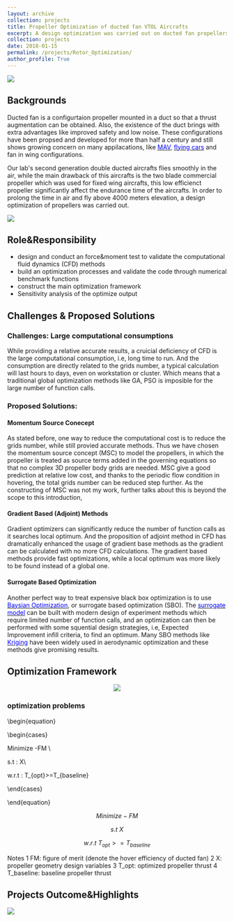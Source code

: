 ```yaml
---
layout: archive
collection: projects
title: Propeller Optimization of ducted fan VTOL Aircrafts 
excerpt: A design optimization was carried out on ducted fan propellers, chord and twist distribution was parametrized by quadratic spline method. An optimization problem was formulated to find a better hovering efficiency such that the thrust was constriant. The analysis was carried out by Computational Fluild Dynamics with the help of Kirging surrogate based optimization method. The output propeller and newly designed energy system could carry the UAV to fly above 4000 m elevation <button type="button" class="btn btn-outline-dark">[read more](https://github.com/TsingQAQ/TsingQAQ.github.io/edit/master/_projects/Rotor_Opt.md)</button>Button>Default</Button>
collection: projects
date: 2018-01-15
permalink: /projects/Rotor_Optimization/
author_profile: True
---
```



![](https://github.com/TsingQAQ/TsingQAQ.github.io/blob/master/images/PyADAO/gitmap.png?raw=true)

## Backgrounds

Ducted fan is a configurtaion propeller mounted in a duct so that a thrust augmentation can be obtained. Also, the existence of the duct brings with extra advantages like improved safety and low noise. These configurations have been propsed and developed for more than half a century and still shows growing concern on many appilacations, like <a href="https://en.wikipedia.org/wiki/Micro_air_vehicle"><font color="blue">MAV</font></a>, <a href="https://en.wikipedia.org/wiki/Flying_car"><font color="blue">flying cars</font></a> and fan in wing configurations.
  
Our lab's second generation double ducted aircrafts flies smoothly in the air, while the main drawback of this aircrafts is the two blade commercial propeller which was used for fixed wing aircrafts, this low efficienct propeller significantly affect the endurance time of the aircrafts. In order to prolong the time in air and fly above 4000 meters elevation, a design optimization of propellers was carried out.

![](https://github.com/TsingQAQ/TsingQAQ.github.io/blob/master/images/RO/double%20ducted%20fan.png?raw=true)

## Role&Responsibility

* design and conduct an force&moment test to validate the computational fluid dynamics (CFD) methods
* build an optimization processes and validate the code through numerical benchmark functions
* construct the main optimization framework
* Sensitivity analysis of the optimize output

## Challenges & Proposed Solutions
### Challenges: Large computational consumptions

While providing a relative accurate results, a cruicial deficiency of CFD is the large computational consumption, i.e, long time to run. And the consumption are directly related to the grids number, a typical calculation will last hours to days, even on workstation or cluster. Which means that a traditional global optimization methods like GA, PSO is imposible for the large number of function calls.

### Proposed Solutions:
#### Momentum Source Conecept

As stated before, one way to reduce the computational cost is to reduce the grids number, while still provied accurate methods. Thus we have chosen the momentum source concept (MSC) to model the propellers, in which the propeller is treated as source terms added in the governing equations so that no complex 3D propeller body grids are needed. MSC give a good prediction at relative low cost, and thanks to the periodic flow condition in hovering, the total grids number can be reduced step further. As the constructing of MSC was not my work, further talks about this is beyond the scope to this introduction,  

#### Gradient Based (Adjoint) Methods

Gradient optimizers can significantly reduce the number of function calls as it searches local optimum. And the proposition of adjoint method in CFD has dramatically enhanced the usage of gradient base methods as the gradient can be calculated with no more CFD calculations. The gradient based methods provide fast optimizations, while a local optimum was more likely to be found instead of a global one. 

#### Surrogate Based Optimization

Another perfect way to treat expensive black box optimization is to use <a href="https://en.wikipedia.org/wiki/Bayesian_optimization"><font color="blue">Baysian Optimization</font></a>, or surrogate based optimization (SBO). The <a href="https://en.wikipedia.org/wiki/Surrogate_model"><font color="blue">surrogate model</font></a> can be built with modern design of experiment methods which require limited number of function calls, and an optimization can then be performed with some squential design strategies, i.e, Expected Improvement infill criteria, to find an optimum. Many SBO methods like <a href="https://en.wikipedia.org/wiki/Kriging"><font color="blue">Kriging</font></a> have been widely used in aerodynamic optimization and these methods give promising results.


## Optimization Framework

<div align=center><img  src="https://github.com/TsingQAQ/TsingQAQ.github.io/blob/master/images/RO/ducted%20fan%20optimization%20framework.png?raw=true"/></div>

### optimization problems

\begin{equation}

  
  
\begin{cases}

  
Minimize -FM \\

s.t  \: X\\

w.r.t \: T_{opt}>=T_{baseline}


  
  
\end{cases}

  
  
\end{equation}


$$Minimize -FM $$

$$s.t  \: X$$

$$w.r.t \: T_{opt}>=T_{baseline}$$

Notes
1 FM: figure of merit (denote the hover efficiency of ducted fan)
2 X: propeller geometry design variables
3 T_opt: optimized propeller thrust
4 T_baseline: baseline propeller thrust


## Projects Outcome&Highlights

![](https://github.com/TsingQAQ/TsingQAQ.github.io/blob/master/images/RO/3nd%20propeller.png?raw=true)
